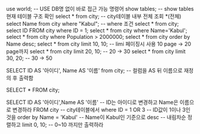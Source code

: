 use world; -- USE DB명 없이 바로 접근 가능 명령어 
show tables; -- show tables 현재 테이블 구조 확인 
select * from city; -- city테이블 내부 전체 조회 *(전체)
select Name from city where "Kabul"; -- where 조건 
select * from city;
select ID FROM city where ID = 1;
select * from city where Name='Kabul';
select * from city where Population > 2000000;
select * from city order by Name desc;
select * from city limit 10, 10; -- limi 페이징시 사용 10 page -> 20 page까지
select * from city limit 20, 10; -- 20 -> 30
select * from city limit 30, 20; -- 30 -> 50

SELECT ID AS '아이디', Name AS '이름' from city; -- 컬럼을 AS 뒤 이름으로 재정의 후 출력함

SELECT * FROM city;

SELECT ID AS '아이디',Name AS '이름' -- ID는 아이디로 변경하고 Name은 이름으로 변경하라
FROM city -- city테이블에서
where ID = 1 OR 3 -- ID값이 1이나 3인것을
order by Name = 'Kabul' -- Name이 Kabul인 기준으로
desc -- 내림차순 정렬하고
limit 0, 10; -- 0~10 까지만 출력하라